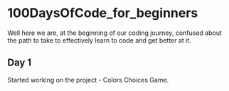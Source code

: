# 100DaysOfCode_for_beginners

Well here we are, at the beginning of our coding journey, confused about the path to take to effectively learn to code and get better at it.

## Day 1
Started working on the project - Colors Choices Game.

